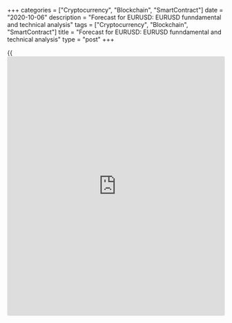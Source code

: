 +++
categories = ["Cryptocurrency", "Blockchain", "SmartContract"]
date = "2020-10-06"
description = "Forecast for EURUSD: EURUSD funndamental and technical analysis"
tags = ["Cryptocurrency", "Blockchain", "SmartContract"]
title = "Forecast for EURUSD: EURUSD funndamental and technical analysis"
type = "post"
+++

{{<iframe id="large-banner" src="https://www.bounty.group/#slide=7.0" width="100%" height="600" scrolling="no" style="border: 0px solid rgb(216, 221, 230); border-radius: 3px;">}}

2020-10-06

2020-10-06

EURUSD analysis. Actual trading plan and multi-year scenario as of
24.09.2020Mikhail Hypov

This article will be devoted to the Forex market’s most popular pair -
EURUSD. Almost two months have passed since my previous [forecast][1].
Is the scenario still up to date? What are the euro’s current prospects?
Is it safe to hold money in the single European currency? Let’s find
out!

The article covers the following subjects:

## EURUSD Fundamental analysis

No matter the currency pair, fundamental analysis is always hard to do,
because there are too many factors that affect the final rate. However,
there are things that absolutely need to be mentioned, when we’re
analysing the euro.

The first one: the ECB’s refinance rate has been in the negative zone at
minus 0.5% since 18 September 2019. The European Central bank is in a
complicated situation, as even the negative rate cannot raise inflation.

As shown in the chart above, the inflation rate is in the negative zone
at minus 0.2%. The ECB’s goal is holding inflation back at the level of
2% and higher. Obviously, even a negative rate won’t prevent deflation
during a crisis and a risk aversion period.

> Deflation means that money is getting more expensive. It isn’t better
than hyperinflation, and it is as damaging to the economy as
hyperinflation.

There’s no sense in lowering the rate further. That would harm the
European economy even more. Basically, the ECB has only one monetary
[policy](https://www.fintechee.com/policy/) tool at the moment: QE, or in other words, “money printing”. It’s
what it is doing now.

The chart above shows that the M3 multiplier has already exceeded 10
percentage points and has been growing since March.  Interestingly, the
most part of money is used to credit the government and not the private
sector. Europe is following the USA, pumping the debt bubble and buying
its own debt. In the short term, this approach can support the financial
sector, the stock market, and the eurozone’s economy, indirectly.
However, this effect can’t last forever.

Bloomberg has estimated ECB Governing Council members’ sentiment and
influence gauge. As seen in the chart above, the doves are winning, and
a soft monetary [policy](https://www.fintechee.com/policy/) is likely to be kept. The eurozone’s economic
growth could change the game, but the current situation is worse than
the ECB’s forecasts.

The chart above shows that the eurozone’s PMI soared after Q1 and Q2
disastrous values. According to the latest data, August’s stats returned
to a neutral position at 50.1 instead of the expected value of 51.9.

What do these numbers mean?

> PMI (Purchasing Managers Index) measures businesses’ volume of
purchases. When it’s above 50, it means that the volumes of purchase
increased, compared with the previous month. When it’s below 50, the
volume of purchase dropped.

The eurozone’s economy switched to the hibernation mode during the
global quarantine period, and businesses didn’t make any purchases,
hence the collapse of the index. After the lockdown was lifted, the
index predictably recovered. However, the past months’ results point to
a poor economic state. The level of 50 shows no development at all, in
essence. Businesses stand still, waiting for the second wave.  That’s
how the ECB explains such moderate results.

The concerns aren’t groundless, based on the latest [news](https://www.letsplayfx.com/blog/forex-news-website/).

The average increase in new [daily](https://www.fintecher.org/2020/03/03/forex-trading-daily-strategy/) coronavirus cases in the five largest
European economies has already reached March’s peaks. A new full-scale
lockdown isn’t being discussed yet, but many countries have already
started toughening quarantine measures. So, economists aren’t feeling
optimistic.

## Fundamental analysis of EURUSD. Results

In a simplified way, we have a chain of regularities. On its left side,
there are statistics on Covid cases. On the other side, there’s the Euro
growing more expensive.  However strange it may sound, but the
coronavirus is the main factor that affects the Euro rate.

Until the pandemic is defeated, the economic sentiment will remain
depressive, which doesn’t contribute to any business activities. On the
contrary, it stimulates demand for money and savings.  As long as this
chain remains intact, the euro will be in a global uptrend.

Another [news](https://www.letsplayfx.com/blog/forex-news-website/) to mention is that JPMorgan has moved its UK assets to
Frankfurt, Germany’s financial capital.  The transfer amount is almost
$230 billion! This decision is directly related to Brexit and is quite
demonstrative. It would be interesting to see how it affects the
[EURGBP][2] pair. It’s hard to estimate this event’s immediate influence
on the euro rate, but we can expect that the single European currency
will appreciate even more.

The ECB has already expressed its concern about the euro’s growth, even
if rate control isn’t its responsibility. However, the signal has been
heard, and big hedge funds are reducing long positions in the euro,
according to the CFTC. At the same time, Goldman Sachs says the fair
[EURUSD][3] rate is at 1.3. So we can expect that the rally will
continue. To put the final point, let’s move to technical analysis.

## Technical analysis of EURUSD

[Two months ago,][1] I build EURUSD’s global wave structure. It looks
like the following:

Based on the chart above, the Eur to Dollar pair is in the third wave of
corrective wave (B). There’s no reason for revising the global cycles’
structure now.

I have marked a 5-wave impulse in the weekly chart.

The price has fitted well into the marked wave structure so far (see the
chart above). Will it continue doing so?

As we see can see, the USD index mirrors the EURUSD pair. Over the 26
years displayed in the chart, the correlation ratio has deviated from
“1” only a couple of times.

So, to have an actual scenario for [EURUSD][3], we need to analyse the
dollar and make sure that both scenarios don’t contradict each other.

## Technical analysis of the USD index

First, we’ll analyse DXY’s monthly time frame to have a general picture.

As seen in the chart above, the index is consolidating in a triangle.
The upper and lower edges have been retested and are proved to be the
essential key levels. To do technical analysis, I’ve used Stochastic,
[Bollinger Bands](https://www.algotradesoft.org/custom-indicator/bollinger-bands.html) and divergence signals. I recommend reading my training
articles in case you’ve forgotten about those instruments.

In close-up, we see that DXY is consolidating after a drawdown. The
index is located in the lower green zone, which indicates bearish
sentiment. Stochastic is in the oversold zone. However, we may speak of
a reversal only after October’s candlestick has closed. A sharp pullback
from the trend line won’t most likely happen, and we’ll see the double
bottom pattern, which coincides with the index’s 2017 and 2018 moves
(marked in black). I drew two possible scenarios in the chart: double
bottom with breakout of the trend line (in blue) and with consolidation
(in purple). It’s hard to say for now which scenario will be realized.

That’s why we need to single out what these two scenarios have in
common. They both don’t suggest the global trend’s breakout before the
end of January 2021, and point to a small growth to 95.24 - 97 in an
optimistic scenario. Otherwise, the index will stay at the current
levels, consolidating up to the end of the year.

Consolidation at the current levels is confirmed on the weekly time
frame. As shown in the chart, DXY got into a trading range, and
substantial efforts will be required for getting out of this range.
Stochastic and MACD confirm consolidation too. However, resistance
levels have accumulated above in the price chart, and a strong
retracement shouldn’t be expected for that reason. The priority scenario
is the index’s fluctuation in the range of 91.8 - 95.2 up to the end of
the year.

Given the strong indirect correlation between the dollar index and the
EURUSD pair, let’s take a look at the [daily](https://www.fintecher.org/2020/03/03/forex-trading-daily-strategy/) time frame to analyse the
euro in detail.  As seen in the chart above, the DXY index is near
strong support levels:

  * Pivot monthly level  (93.51, blue line)
  * Weekly triple EMA (bold red line)
  * Lower band of the Double BB neutral zone (dark green area)

As triple EMA’s angle is positive, the index remains in the neutral
zone’s lower part near Fibonacci retracement pivot points.   So, an
upward movement is more logical from the point of view of market balance
of forces.

## Trading plan for EURUSD

To form a trading plan for  EURUSD, let’s get back to the global picture
one more time. The pair has been in a local bearish trend since 2008.
Its movements are now limited by the white triangle, while the ticker
itself is located at the edge and is trying to consolidate above the key
value. A strong surge in trading volumes in March 2020 catches the eye.
In fact, it was a barrier which fixed the support level at 1.06 and
defined a vector for an ascending movement (the triangle’s lower edge,
green line).

Two charts are displayed above: the upper one is for DXY, and the lower
one is for EURUSD. Following our scenario of the USD index’s
consolidation in a triangle, we may presume that EURUSD will have mirror
dynamics. Thus, a trend breakout will be false, but the pair will be
moving downwards, trying to consolidate above the key level.

Placing this scenario projection onto the wave structure we had earlier,
we have an almost 100% coincidence. However, the time scale should be
adjusted. The second wave’s correction is expected to be long and may
last up to the year 2022. There’s nothing unusual about this scenario as
EURUSD had been forming a similar fractal the whole year 2019.

## Trading plan for EURUSD for 2021

Thus, I made a clear trading plan for 2021:

  * Short positions at the current levels, at about 1.18;
  * Stop order above the previous local high and psychologically important level of 1.20;
  * Profit fixing at the upper limit of the next trading channel near the purple trend line at 1.138 EURUSD.

## Trading plan for EURUSD for October

The euro is forming a bearish reversal this month, which is confirmed by
the cascade of divergences marked as blue segments in the chart above.
The red weekly triple EMA circled and went down. Stochastic is in a
bearish trend, and can give a confirming signal of a fall if it retraces
from the key level marked as a long bold line. MACD is curving below
zero level with a crossover of its moving averages. This indicator isn’t
showing any divergences, so we can’t speak of a reversal or cancellation
of a newly forming trend. However, this signal, combined with some room
for growth in the BB Neutral Zone, lets us suggest a potential growth.

So, the monthly trade’s entry point is at around  1.181 - 1.182 dollars
for 1 euro.

Stop order should be placed above the local key level of 1.19.

Take profit will be in the local low’s area, at 1.163 EURUSD.
Profit/Risk ratio is about 2.18 to 1.

## Trading plan for the nearest weeks

I don’t see any convenient conditions for opening a good trade in the
two coming weeks. The signs of an exhausted trend are obvious:

  * Trading volumes are falling
  * MACD bearish divergence (blue lines)
  * Stochastic is in the overbought zone, with a bearish crossover of moving averages.

In these circumstances, I recommend waiting for level 1.182 to open a
short position, or for a good stop loss level located at the crossover
of support level at 1.1757 in the area of R1 of Fibonacci weekly pivot
point.

## Final conclusion

The fundamental analysis suggests that amidst the pandemic, risk
aversion supports the demand for the euro.  However, the risk related to
the eurozone’s economic state is higher in the long term than the US’
because of the EU countries’ heterogeneous economies. The pandemic will
be over, but economic problems and inflated debt will stay. Brexit
continues to influence the euro too. Risk assessments vary, but
obviously, it’s about billions of euros and pounds.  Despite all the
stones cast at the US Federal Reserve and its printing press, the dollar
remains the world’s reserve currency. It maintains demand for the
dollar.

As a result, the bearish scenario will be given priority next month and
year, which is confirmed by technical analysis. I don’t see any reasons
to forecast the level of 1.3 in the nearest future. The euro isn’t
expected to devalue fast, so few would want to hold short positions for
a long time next year. October’s trade looks most interesting. I don’t
suggest catching peaks in these conditions. Short positions can be built
up with every new breakout of support and resistance levels. The most
important task is to find [the right broker][3] with small swaps.
Maintained for a long time, short positions may eat up most profits
because of a broker’s fees.

That’s all for now. Those were my ideas about EURUSD’s development. The
final decision is yours.

Take care of yourself and your money!

My next article will be devoted the pound sterling and [GBPUSD][4] /
[EURGBP][2] pairs.

Subscribe and keep in touch! Bookmark the article to come back to it
later and compare it with upcoming reviews.

* * *

Good luck and profits, everyone!

Best regards,

Michael @Hypov

* * *

P.S. Did you like my article? Share it in social networks: it will be
the best “thank you" :)

Ask me questions and comment below. I’ll be glad to answer your
questions and give necessary explanations.

 **Useful links:**

  * I recommend trying to trade with a reliable broker [here][5]. The system allows you to trade by yourself or copy successful traders from all across the globe.
  * Use my promo-code BLOG for getting deposit bonus 50% on LiteForex platform. Just enter this code in the appropriate field while [depositing][6] your trading account.
  * Telegram chat for traders: <t.me/liteforexengchat>. We are sharing the signals and trading experience
  * Telegram channel with high-quality analytics, Forex reviews, training articles, and other useful things for traders <t.me/liteforex>



## Price chart of EURGBP in real time mode

The content of this article reflects the author’s opinion and does not
necessarily reflect the official position of LiteForex. The material
published on this page is provided for informational purposes only and
should not be considered as the provision of investment advice for the
purposes of Directive 2004/39/EC.

Rate this article:

{{value}}

( {{count}} {{title}} )

   1. www.liteforex.com/blog/analysts-opinions/eurusd-forecast-for-the-next-week-and-month/
   2. my.liteforex.com/trading/chart?symbol=EURGBP
   3. my.liteforex.com/trading/chart?symbol=EURUSD
   4. my.liteforex.com/trading/chart?symbol=GBPUSD
   5. my.liteforex.com/?category=analysts-opinions&slug=eurusd-analysis-actual-trading-plan-and-multi-year-scenario-as-of-24092020&openPopup=%2Fregistration%2Fpopup&utm_source=blog&utm_medium=article&utm_campaign=bonus
   6. my.liteforex.com/deposit/?category=analysts-opinions&slug=eurusd-analysis-actual-trading-plan-and-multi-year-scenario-as-of-24092020&promo_code=BLOG&utm_source=blog&utm_medium=article&utm_campaign=bonus